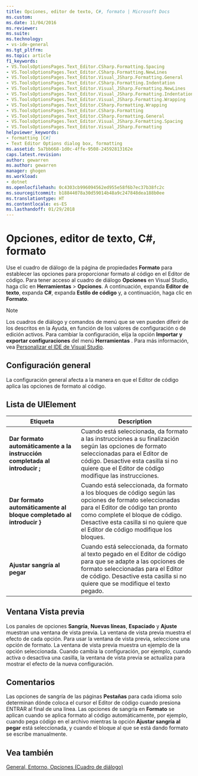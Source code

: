 ```yaml
---
title: Opciones, editor de texto, C#, formato | Microsoft Docs
ms.custom: 
ms.date: 11/04/2016
ms.reviewer: 
ms.suite: 
ms.technology:
- vs-ide-general
ms.tgt_pltfrm: 
ms.topic: article
f1_keywords:
- VS.ToolsOptionsPages.Text_Editor.CSharp.Formatting.Spacing
- VS.ToolsOptionsPages.Text_Editor.CSharp.Formatting.NewLines
- VS.ToolsOptionsPages.Text_Editor.Visual_JSharp.Formatting.General
- VS.ToolsOptionsPages.Text_Editor.CSharp.Formatting.Indentation
- VS.ToolsOptionsPages.Text_Editor.Visual_JSharp.Formatting.NewLines
- VS.ToolsOptionsPages.Text_Editor.Visual_JSharp.Formatting.Indentation
- VS.ToolsOptionsPages.Text_Editor.Visual_JSharp.Formatting.Wrapping
- VS.ToolsOptionsPages.Text_Editor.CSharp.Formatting.Wrapping
- VS.ToolsOptionsPages.Text_Editor.CSharp.Formatting
- VS.ToolsOptionsPages.Text_Editor.CSharp.Formatting.General
- VS.ToolsOptionsPages.Text_Editor.Visual_JSharp.Formatting.Spacing
- VS.ToolsOptionsPages.Text_Editor.Visual_JSharp.Formatting
helpviewer_keywords:
- formatting [C#]
- Text Editor Options dialog box, formatting
ms.assetid: 5a7bb668-1d0c-4ffe-9508-24592813162e
caps.latest.revision: 
author: gewarren
ms.author: gewarren
manager: ghogen
ms.workload:
- dotnet
ms.openlocfilehash: 0c4303cb996094562ed955e58f6b7ec37b38fc2c
ms.sourcegitcommit: b18844078a30d59014b48a9c247848dea188b0ee
ms.translationtype: HT
ms.contentlocale: es-ES
ms.lasthandoff: 01/29/2018
---
```

# <a name="options-text-editor-c-formatting"></a>Opciones, editor de texto, C#, formato

Use el cuadro de diálogo de la página de propiedades **Formato** para establecer las opciones para proporcionar formato al código en el Editor de código. Para tener acceso al cuadro de diálogo **Opciones** en Visual Studio, haga clic en **Herramientas** > **Opciones**. A continuación, expanda **Editor de texto**, expanda **C#**, expanda **Estilo de código** y, a continuación, haga clic en **Formato**.  
  
> [!NOTE]
>  Los cuadros de diálogo y comandos de menú que se ven pueden diferir de los descritos en la Ayuda, en función de los valores de configuración o de edición activos. Para cambiar la configuración, elija la opción **Importar y exportar configuraciones** del menú **Herramientas** . Para más información, vea [Personalizar el IDE de Visual Studio](../../ide/personalizing-the-visual-studio-ide.md).  
  
## <a name="general-settings"></a>Configuración general  
 La configuración general afecta a la manera en que el Editor de código aplica las opciones de formato al código.  
  
## <a name="uielement-list"></a>Lista de UIElement  
  
|Etiqueta|Description|  
|-----------|-----------------|  
|**Dar formato automáticamente a la instrucción completada al introducir ;**|Cuando está seleccionada, da formato a las instrucciones a su finalización según las opciones de formato seleccionadas para el Editor de código. Desactive esta casilla si no quiere que el Editor de código modifique las instrucciones.|  
|**Dar formato automáticamente al bloque completado al introducir }**|Cuando está seleccionada, da formato a los bloques de código según las opciones de formato seleccionadas para el Editor de código tan pronto como complete el bloque de código. Desactive esta casilla si no quiere que el Editor de código modifique los bloques.|  
|**Ajustar sangría al pegar**|Cuando está seleccionada, da formato al texto pegado en el Editor de código para que se adapte a las opciones de formato seleccionadas para el Editor de código. Desactive esta casilla si no quiere que se modifique el texto pegado.|  
  
## <a name="preview-window"></a>Ventana Vista previa  
 Los panales de opciones **Sangría**, **Nuevas líneas**, **Espaciado** y **Ajuste** muestran una ventana de vista previa. La ventana de vista previa muestra el efecto de cada opción. Para usar la ventana de vista previa, seleccione una opción de formato. La ventana de vista previa muestra un ejemplo de la opción seleccionada. Cuando cambia la configuración, por ejemplo, cuando activa o desactiva una casilla, la ventana de vista previa se actualiza para mostrar el efecto de la nueva configuración.  
  
## <a name="remarks"></a>Comentarios  
 Las opciones de sangría de las páginas **Pestañas** para cada idioma solo determinan dónde coloca el cursor el Editor de código cuando presiona ENTRAR al final de una línea. Las opciones de sangría en **Formato** se aplican cuando se aplica formato al código automáticamente, por ejemplo, cuando pega código en el archivo mientras la opción **Ajustar sangría al pegar** está seleccionada, y cuando el bloque al que se está dando formato se escribe manualmente.  
  
## <a name="see-also"></a>Vea también  
 [General, Entorno, Opciones (Cuadro de diálogo)](../../ide/reference/general-environment-options-dialog-box.md)

